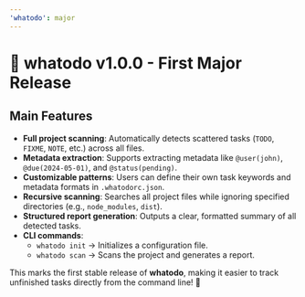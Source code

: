 ```yaml
---
'whatodo': major
---
```


# 🚀 whatodo v1.0.0 - First Major Release

## Main Features

- **Full project scanning**: Automatically detects scattered tasks (`TODO`, `FIXME`, `NOTE`, etc.) across all files.
- **Metadata extraction**: Supports extracting metadata like `@user(john)`, `@due(2024-05-01)`, and `@status(pending)`.
- **Customizable patterns**: Users can define their own task keywords and metadata formats in `.whatodorc.json`.
- **Recursive scanning**: Searches all project files while ignoring specified directories (e.g., `node_modules`, `dist`).
- **Structured report generation**: Outputs a clear, formatted summary of all detected tasks.
- **CLI commands**:
    - `whatodo init` → Initializes a configuration file.
    - `whatodo scan` → Scans the project and generates a report.

This marks the first stable release of **whatodo**, making it easier to track unfinished tasks directly from the command line! 🚀
